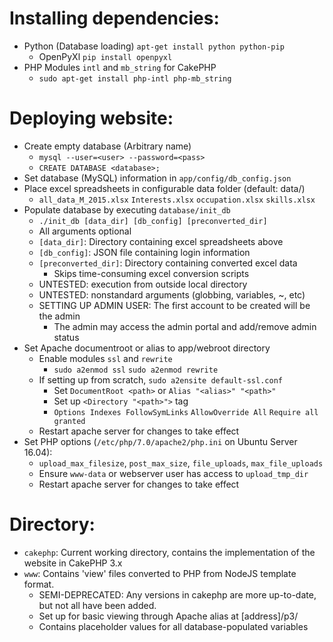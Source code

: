 # Installing dependencies:
* Python (Database loading) `apt-get install python python-pip`
  * OpenPyXl `pip install openpyxl`
* PHP Modules `intl` and `mb_string` for CakePHP
  * `sudo apt-get install php-intl php-mb_string`
  
# Deploying website:
* Create empty database (Arbitrary name)
  * `mysql --user=<user> --password=<pass>`
  * `CREATE DATABASE <database>;`
* Set database (MySQL) information in `app/config/db_config.json`
* Place excel spreadsheets in configurable data folder (default: data/)
  * `all_data_M_2015.xlsx`  `Interests.xlsx`  `occupation.xlsx`  `skills.xlsx`
* Populate database by executing `database/init_db`
  *  `./init_db [data_dir] [db_config] [preconverted_dir]`
    * All arguments optional
    * `[data_dir]`: Directory containing excel spreadsheets above
    * `[db_config]`: JSON file containing login information
    * `[preconverted_dir]`: Directory containing converted excel data
      * Skips time-consuming excel conversion scripts
    * UNTESTED: execution from outside local directory
    * UNTESTED: nonstandard arguments (globbing, variables, ~, etc)
  * SETTING UP ADMIN USER: The first account to be created will be the admin
    * The admin may access the admin portal and add/remove admin status
* Set Apache documentroot or alias to app/webroot directory
  * Enable modules `ssl` and `rewrite`
    * `sudo a2enmod ssl` `sudo a2enmod rewrite`
  * If setting up from scratch, `sudo a2ensite default-ssl.conf`
    * Set `DocumentRoot <path>` or `Alias "<alias>" "<path>"` 
    * Set up `<Directory "<path>">` tag
    * `Options Indexes FollowSymLinks` `AllowOverride All` `Require all granted` 
  * Restart apache server for changes to take effect
* Set PHP options (`/etc/php/7.0/apache2/php.ini` on Ubuntu Server 16.04):
  * `upload_max_filesize`, `post_max_size`, `file_uploads`, `max_file_uploads`
  * Ensure `www-data` or webserver user has access to `upload_tmp_dir`
  * Restart apache server for changes to take effect

# Directory:
* `cakephp`: Current working directory, contains the implementation of the website in CakePHP 3.x
* `www`: Contains 'view' files converted to PHP from NodeJS template format.
  * SEMI-DEPRECATED: Any versions in cakephp are more up-to-date, but not all have been added.
  * Set up for basic viewing through Apache alias at [address]/p3/
  * Contains placeholder values for all database-populated variables

